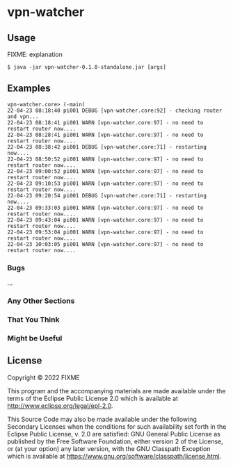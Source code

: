 # vpn-watcher


## Usage

FIXME: explanation

    $ java -jar vpn-watcher-0.1.0-standalone.jar [args]


## Examples

```
vpn-watcher.core> (-main)
22-04-23 08:18:40 pi001 DEBUG [vpn-watcher.core:92] - checking router and vpn...
22-04-23 08:18:41 pi001 WARN [vpn-watcher.core:97] - no need to restart router now....
22-04-23 08:28:41 pi001 WARN [vpn-watcher.core:97] - no need to restart router now....
22-04-23 08:38:42 pi001 DEBUG [vpn-watcher.core:71] - restarting now....
22-04-23 08:50:52 pi001 WARN [vpn-watcher.core:97] - no need to restart router now....
22-04-23 09:00:52 pi001 WARN [vpn-watcher.core:97] - no need to restart router now....
22-04-23 09:10:53 pi001 WARN [vpn-watcher.core:97] - no need to restart router now....
22-04-23 09:20:54 pi001 DEBUG [vpn-watcher.core:71] - restarting now....
22-04-23 09:33:03 pi001 WARN [vpn-watcher.core:97] - no need to restart router now....
22-04-23 09:43:04 pi001 WARN [vpn-watcher.core:97] - no need to restart router now....
22-04-23 09:53:04 pi001 WARN [vpn-watcher.core:97] - no need to restart router now....
22-04-23 10:03:05 pi001 WARN [vpn-watcher.core:97] - no need to restart router now....
```

### Bugs

...

### Any Other Sections
### That You Think
### Might be Useful

## License

Copyright © 2022 FIXME

This program and the accompanying materials are made available under the
terms of the Eclipse Public License 2.0 which is available at
http://www.eclipse.org/legal/epl-2.0.

This Source Code may also be made available under the following Secondary
Licenses when the conditions for such availability set forth in the Eclipse
Public License, v. 2.0 are satisfied: GNU General Public License as published by
the Free Software Foundation, either version 2 of the License, or (at your
option) any later version, with the GNU Classpath Exception which is available
at https://www.gnu.org/software/classpath/license.html.
